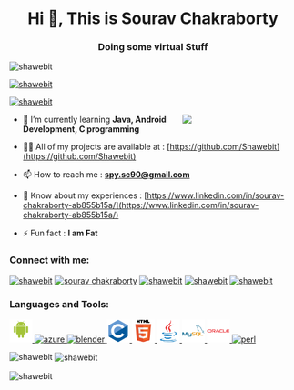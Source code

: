<h1 align="center">Hi 👋, This is Sourav Chakraborty</h1>
<h3 align="center">Doing some virtual Stuff</h3>

<p align="left"> <img src="https://komarev.com/ghpvc/?username=shawebit&label=Profile%20views&color=0e75b6&style=flat" alt="shawebit" /> </p>

<p align="left"> <a href="https://github.com/ryo-ma/github-profile-trophy"><img src="https://github-profile-trophy.vercel.app/?username=shawebit" alt="shawebit" /></a> </p>

<p align="left"> <a href="https://twitter.com/shawebit" target="blank"><img src="https://img.shields.io/twitter/follow/shawebit?logo=twitter&style=for-the-badge" alt="shawebit" /></a> </p>

<img align= "right" width="200" src="https://media.giphy.com/media/ZVik7pBtu9dNS/giphy.gif">

- 🌱 I’m currently learning **Java, Android Development, C programming**

- 👨‍💻 All of my projects are available at : [https://github.com/Shawebit](https://github.com/Shawebit)

- 📫 How to reach me : **spy.sc90@gmail.com**

- 📄 Know about my experiences : [https://www.linkedin.com/in/sourav-chakraborty-ab855b15a/](https://www.linkedin.com/in/sourav-chakraborty-ab855b15a/)

- ⚡ Fun fact : **I am Fat**

<h3 align="left">Connect with me:</h3>
<p align="left">
<a href="https://twitter.com/shawebit" target="blank"><img align="center" src="https://raw.githubusercontent.com/rahuldkjain/github-profile-readme-generator/master/src/images/icons/Social/twitter.svg" alt="shawebit" height="30" width="40" /></a>
<a href="https://linkedin.com/in/sourav chakraborty" target="blank"><img align="center" src="https://raw.githubusercontent.com/rahuldkjain/github-profile-readme-generator/master/src/images/icons/Social/linked-in-alt.svg" alt="sourav chakraborty" height="30" width="40" /></a>
<a href="https://instagram.com/shawebit" target="blank"><img align="center" src="https://raw.githubusercontent.com/rahuldkjain/github-profile-readme-generator/master/src/images/icons/Social/instagram.svg" alt="shawebit" height="30" width="40" /></a>
<a href="https://www.youtube.com/c/shawebit" target="blank"><img align="center" src="https://raw.githubusercontent.com/rahuldkjain/github-profile-readme-generator/master/src/images/icons/Social/youtube.svg" alt="shawebit" height="30" width="40" /></a>
<a href="https://www.hackerearth.com/shawebit" target="blank"><img align="center" src="https://raw.githubusercontent.com/rahuldkjain/github-profile-readme-generator/master/src/images/icons/Social/hackerearth.svg" alt="shawebit" height="30" width="40" /></a>
</p>

<h3 align="left">Languages and Tools:</h3>
<p align="left"> <a href="https://developer.android.com" target="_blank" rel="noreferrer"> <img src="https://raw.githubusercontent.com/devicons/devicon/master/icons/android/android-original-wordmark.svg" alt="android" width="40" height="40"/> </a> <a href="https://azure.microsoft.com/en-in/" target="_blank" rel="noreferrer"> <img src="https://www.vectorlogo.zone/logos/microsoft_azure/microsoft_azure-icon.svg" alt="azure" width="40" height="40"/> </a> <a href="https://www.blender.org/" target="_blank" rel="noreferrer"> <img src="https://download.blender.org/branding/community/blender_community_badge_white.svg" alt="blender" width="40" height="40"/> </a> <a href="https://www.cprogramming.com/" target="_blank" rel="noreferrer"> <img src="https://raw.githubusercontent.com/devicons/devicon/master/icons/c/c-original.svg" alt="c" width="40" height="40"/> </a> <a href="https://www.w3.org/html/" target="_blank" rel="noreferrer"> <img src="https://raw.githubusercontent.com/devicons/devicon/master/icons/html5/html5-original-wordmark.svg" alt="html5" width="40" height="40"/> </a> <a href="https://www.java.com" target="_blank" rel="noreferrer"> <img src="https://raw.githubusercontent.com/devicons/devicon/master/icons/java/java-original.svg" alt="java" width="40" height="40"/> </a> <a href="https://www.mysql.com/" target="_blank" rel="noreferrer"> <img src="https://raw.githubusercontent.com/devicons/devicon/master/icons/mysql/mysql-original-wordmark.svg" alt="mysql" width="40" height="40"/> </a> <a href="https://www.oracle.com/" target="_blank" rel="noreferrer"> <img src="https://raw.githubusercontent.com/devicons/devicon/master/icons/oracle/oracle-original.svg" alt="oracle" width="40" height="40"/> </a> <a href="https://www.perl.org/" target="_blank" rel="noreferrer"> <img src="https://api.iconify.design/logos-perl.svg" alt="perl" width="40" height="40"/> </a> </p>

<p><img align="left" src="https://github-readme-stats.vercel.app/api/top-langs?username=shawebit&show_icons=true&locale=en&layout=compact" alt="shawebit" /></p>

<p>&nbsp;<img align="center" src="https://github-readme-stats.vercel.app/api?username=shawebit&show_icons=true&locale=en" alt="shawebit" /></p>

<p><img align="center" src="https://github-readme-streak-stats.herokuapp.com/?user=shawebit&" alt="shawebit" /></p>


